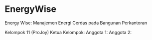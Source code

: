 # EnergyWise
Energy Wise: Manajemen Energi Cerdas pada Bangunan Perkantoran

Kelompok 11 (ProJoy)
Ketua Kelompok: 
Anggota 1: 
Anggota 2: 
